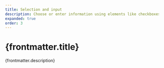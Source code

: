 ```yaml
---
title: Selection and input
description: Choose or enter information using elements like checkboxes, text fields, and more.
expanded: true
order: 3
---
```


# {frontmatter.title}

<Lede>{frontmatter.description}</Lede>

<Examples />

<Props componentName={frontmatter.title} />
